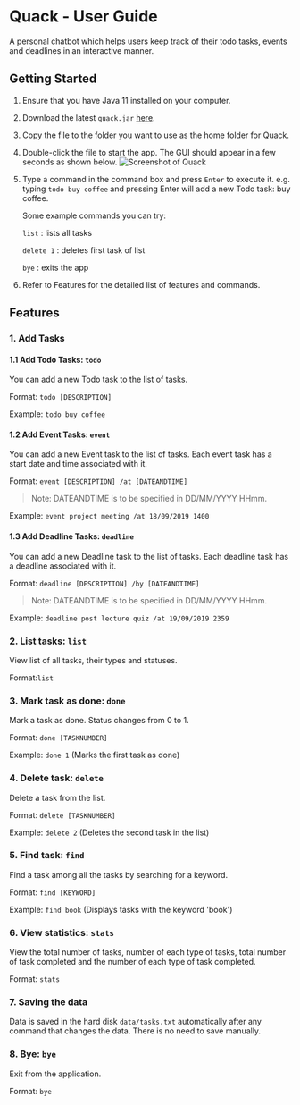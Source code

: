# Quack - User Guide 

A personal chatbot which helps users keep track of their todo tasks, events and deadlines in an interactive manner.

## Getting Started

1. Ensure that you have Java 11 installed on your computer.
2. Download the latest `quack.jar` [here](https://github.com/choongyx/duke/releases).
3. Copy the file to the folder you want to use as the home folder for Quack.
4. Double-click the file to start the app. The GUI should appear in a few seconds as shown below.
![Screenshot of Quack](https://github.com/choongyx/duke/blob/master/docs/Ui.png?raw=true)
5. Type a command in the command box and press `Enter` to execute it.
   e.g. typing `todo buy coffee` and pressing Enter will add a new Todo task: buy coffee.
   
   Some example commands you can try:
   
   `list` : lists all tasks
   
   `delete 1` : deletes first task of list

   `bye` : exits the app
6. Refer to Features for the detailed list of features and commands.   

## Features 

### 1. Add Tasks

#### 1.1 Add Todo Tasks: `todo`
 You can add a new Todo task to the list of tasks.
 
 Format: `todo [DESCRIPTION]`
 
 Example: `todo buy coffee`

#### 1.2 Add Event Tasks: `event`

You can add a new Event task to the list of tasks. Each event task has a start date and time associated with it.
 
 Format: `event [DESCRIPTION] /at [DATEANDTIME]`
 
 > Note: DATEANDTIME is to be specified in DD/MM/YYYY HHmm.
 
 Example: `event project meeting /at 18/09/2019 1400`

#### 1.3 Add Deadline Tasks: `deadline`

You can add a new Deadline task to the list of tasks. Each deadline task has a deadline associated with it.
 
Format: `deadline [DESCRIPTION] /by [DATEANDTIME]`
 
> Note: DATEANDTIME is to be specified in DD/MM/YYYY HHmm.
 
Example: `deadline post lecture quiz /at 19/09/2019 2359`
 
### 2. List tasks: `list`

View list of all tasks, their types and statuses.

Format:`list`

### 3. Mark task as done: `done`

Mark a task as done. Status changes from 0 to 1.

Format: `done [TASKNUMBER]`

Example: `done 1` (Marks the first task as done)

### 4. Delete task: `delete`

Delete a task from the list.

Format: `delete [TASKNUMBER]`

Example: `delete 2` (Deletes the second task in the list)

### 5. Find task: `find`

Find a task among all the tasks by searching for a keyword.

Format: `find [KEYWORD]`

Example: `find book` (Displays tasks with the keyword 'book')

### 6. View statistics: `stats`

View the total number of tasks, number of each type of tasks, total number of task completed and the number of each type of task completed.

Format: `stats`

### 7. Saving the data

Data is saved in the hard disk `data/tasks.txt` automatically after any command that changes the data.
There is no need to save manually.

### 8. Bye: `bye`

Exit from the application.

Format: `bye`

